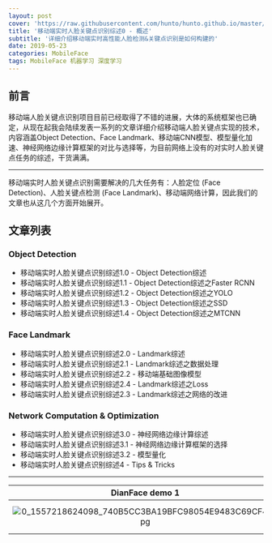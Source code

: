 ```yaml
---
layout: post
cover: 'https://raw.githubusercontent.com/hunto/hunto.github.io/master/assets/img/MobileFace/1557218626175-740b5cc3ba19bfc98054e9483c69cf4b.jpg'
title: '移动端实时人脸关键点识别综述0 - 概述'
subtitle: '详细介绍移动端实时高性能人脸检测&关键点识别是如何构建的'
date: 2019-05-23
categories: MobileFace
tags: MobileFace 机器学习 深度学习
---
```



## 前言

移动端人脸关键点识别项目目前已经取得了不错的进展，大体的系统框架也已确定，从现在起我会陆续发表一系列的文章详细介绍移动端人脸关键点实现的技术，内容涵盖Object Detection、Face Landmark、移动端CNN模型、模型量化加速、神经网络边缘计算框架的对比与选择等，为目前网络上没有的对实时人脸关键点任务的综述，干货满满。

---

移动端实时人脸关键点识别需要解决的几大任务有：人脸定位 (Face Detection)、人脸关键点检测 (Face Landmark)、移动端网络计算，因此我们的文章也从这几个方面开始展开。

## 文章列表

### Object Detection

* 移动端实时人脸关键点识别综述1.0 - Object Detection综述
* 移动端实时人脸关键点识别综述1.1 - Object Detection综述之Faster RCNN
* 移动端实时人脸关键点识别综述1.2 - Object Detection综述之YOLO
* 移动端实时人脸关键点识别综述1.3 - Object Detection综述之SSD
* 移动端实时人脸关键点识别综述1.4 - Object Detection综述之MTCNN

### Face Landmark
* 移动端实时人脸关键点识别综述2.0 - Landmark综述
* 移动端实时人脸关键点识别综述2.1 - Landmark综述之数据处理
* 移动端实时人脸关键点识别综述2.2 - 移动端基础图像模型
* 移动端实时人脸关键点识别综述2.4 - Landmark综述之Loss
* 移动端实时人脸关键点识别综述2.3 - Landmark综述之网络的改进

### Network Computation & Optimization
* 移动端实时人脸关键点识别综述3.0 - 神经网络边缘计算综述
* 移动端实时人脸关键点识别综述3.1 - 神经网络边缘计算框架的选择
* 移动端实时人脸关键点识别综述3.2 - 模型量化
* 移动端实时人脸关键点识别综述4 - Tips & Tricks

---
|DianFace demo 1|DianFace demo 2|
|:--:|:--:|
|![0_1557218624098_740B5CC3BA19BFC98054E9483C69CF4B.jpg](https://raw.githubusercontent.com/hunto/hunto.github.io/master/assets/img/MobileFace/1557218626175-740b5cc3ba19bfc98054e9483c69cf4b.jpg) |![0_1557218451940_a6bfda73-dac9-4368-b9b0-4ac51ff0732d-image.png](https://raw.githubusercontent.com/hunto/hunto.github.io/master/assets/img/MobileFace/1557218454594-a6bfda73-dac9-4368-b9b0-4ac51ff0732d-image.png) |

